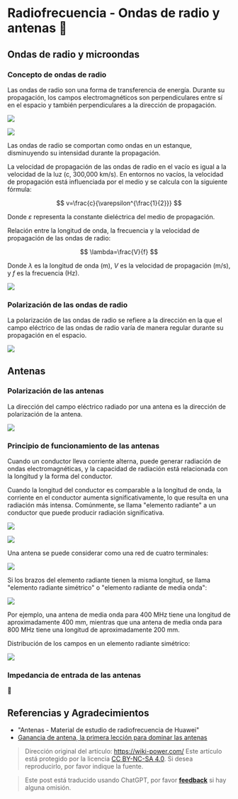 # Radiofrecuencia - Ondas de radio y antenas 🚧

## Ondas de radio y microondas

### Concepto de ondas de radio

Las ondas de radio son una forma de transferencia de energía. Durante su propagación, los campos electromagnéticos son perpendiculares entre sí en el espacio y también perpendiculares a la dirección de propagación.

![](https://img.wiki-power.com/d/wiki-media/img/20220328151806.png)

![](https://img.wiki-power.com/d/wiki-media/img/20220328152954.png)

Las ondas de radio se comportan como ondas en un estanque, disminuyendo su intensidad durante la propagación.

La velocidad de propagación de las ondas de radio en el vacío es igual a la velocidad de la luz (c, 300,000 km/s). En entornos no vacíos, la velocidad de propagación está influenciada por el medio y se calcula con la siguiente fórmula:

$$
v=\frac{c}{\varepsilon^{\frac{1}{2}}}
$$

Donde $\varepsilon$ representa la constante dieléctrica del medio de propagación.

Relación entre la longitud de onda, la frecuencia y la velocidad de propagación de las ondas de radio:

$$
\lambda=\frac{V}{f}
$$

Donde $\lambda$ es la longitud de onda (m), $V$ es la velocidad de propagación (m/s), y $f$ es la frecuencia (Hz).

![](https://img.wiki-power.com/d/wiki-media/img/20220328153416.png)

### Polarización de las ondas de radio

La polarización de las ondas de radio se refiere a la dirección en la que el campo eléctrico de las ondas de radio varía de manera regular durante su propagación en el espacio.

![](https://img.wiki-power.com/d/wiki-media/img/20220328153533.png)

## Antenas

### Polarización de las antenas

La dirección del campo eléctrico radiado por una antena es la dirección de polarización de la antena.

![](https://img.wiki-power.com/d/wiki-media/img/20220328153749.png)

### Principio de funcionamiento de las antenas

Cuando un conductor lleva corriente alterna, puede generar radiación de ondas electromagnéticas, y la capacidad de radiación está relacionada con la longitud y la forma del conductor.

Cuando la longitud del conductor es comparable a la longitud de onda, la corriente en el conductor aumenta significativamente, lo que resulta en una radiación más intensa. Comúnmente, se llama "elemento radiante" a un conductor que puede producir radiación significativa.

![](https://img.wiki-power.com/d/wiki-media/img/20220328154244.png)

![](https://img.wiki-power.com/d/wiki-media/img/20220328154355.png)

Una antena se puede considerar como una red de cuatro terminales:

![](https://img.wiki-power.com/d/wiki-media/img/20220328154327.png)

Si los brazos del elemento radiante tienen la misma longitud, se llama "elemento radiante simétrico" o "elemento radiante de media onda":

![](https://img.wiki-power.com/d/wiki-media/img/20220328154512.png)

Por ejemplo, una antena de media onda para 400 MHz tiene una longitud de aproximadamente 400 mm, mientras que una antena de media onda para 800 MHz tiene una longitud de aproximadamente 200 mm.

Distribución de los campos en un elemento radiante simétrico:

![](https://img.wiki-power.com/d/wiki-media/img/20220328154749.png)

### Impedancia de entrada de las antenas

🚧

## Referencias y Agradecimientos

- "Antenas - Material de estudio de radiofrecuencia de Huawei"
- [Ganancia de antena, la primera lección para dominar las antenas](https://rf.eefocus.com/article/id-335204)

> Dirección original del artículo: <https://wiki-power.com/>
> Este artículo está protegido por la licencia [CC BY-NC-SA 4.0](https://creativecommons.org/licenses/by/4.0/deed.zh). Si desea reproducirlo, por favor indique la fuente.

> Este post está traducido usando ChatGPT, por favor [**feedback**](https://github.com/linyuxuanlin/Wiki_MkDocs/issues/new) si hay alguna omisión.